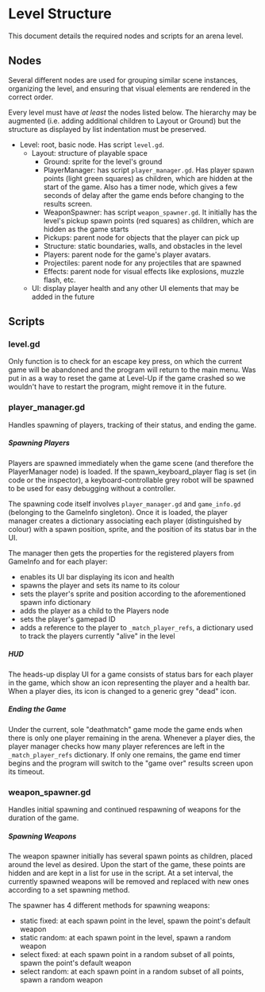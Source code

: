 # Level Structure

This document details the required nodes and scripts for an arena level.

## Nodes
Several different nodes are used for grouping similar scene instances, organizing the level, and ensuring that visual elements are rendered in the correct order.

Every level must have *at least* the nodes listed below. The hierarchy may be augmented (i.e. adding additional children to Layout or Ground) but the structure as displayed by list indentation must be preserved.

* Level: root, basic node. Has script `level.gd`.
	* Layout: structure of playable space
		* Ground: sprite for the level's ground
		* PlayerManager: has script `player_manager.gd`. Has player spawn points (light green squares) as children, which are hidden at the start of the game. Also has a timer node, which gives a few seconds of delay after the game ends before changing to the results screen.
		* WeaponSpawner: has script `weapon_spawner.gd`. It initially has the level's pickup spawn points (red squares) as children, which are hidden as the game starts
		* Pickups: parent node for objects that the player can pick up
		* Structure: static boundaries, walls, and obstacles in the level
		* Players: parent node for the game's player avatars.
		* Projectiles: parent node for any projectiles that are spawned
		* Effects: parent node for visual effects like explosions, muzzle flash, etc.
	* UI: display player health and any other UI elements that may be added in the future

## Scripts

### level.gd
Only function is to check for an escape key press, on which the current game will be abandoned and the program will return to the main menu. Was put in as a way to reset the game at Level-Up if the game crashed so we wouldn't have to restart the program, might remove it in the future.

### player_manager.gd
Handles spawning of players, tracking of their status, and ending the game.

##### Spawning Players
Players are spawned immediately when the game scene (and therefore the PlayerManager node) is loaded. If the spawn_keyboard_player flag is set (in code or the inspector), a keyboard-controllable grey robot will be spawned to be used for easy debugging without a controller.

The spawning code itself involves `player_manager.gd` and `game_info.gd` (belonging to the GameInfo singleton). Once it is loaded, the player manager creates a dictionary associating each player (distinguished by colour) with a spawn position, sprite, and the position of its status bar in the UI.

The manager then gets the properties for the registered players from GameInfo and for each player:
* enables its UI bar displaying its icon and health
* spawns the player and sets its name to its colour
* sets the player's sprite and position according to the aforementioned spawn info dictionary
* adds the player as a child to the Players node
* sets the player's gamepad ID
* adds a reference to the player to `_match_player_refs`, a dictionary used to track the players currently "alive" in the level

##### HUD
The heads-up display UI for a game consists of status bars for each player in the game, which show an icon representing the player and a health bar. When a player dies, its icon is changed to a generic grey "dead" icon.

##### Ending the Game
Under the current, sole "deathmatch" game mode the game ends when there is only one player remaining in the arena. Whenever a player dies, the player manager checks how many player references are left in the `_match_player_refs` dictionary. If only one remains, the game end timer begins and the program will switch to the "game over" results screen upon its timeout.

### weapon_spawner.gd
Handles initial spawning and continued respawning of weapons for the duration of the game.

##### Spawning Weapons
The weapon spawner initially has several spawn points as children, placed around the level as desired. Upon the start of the game, these points are hidden and are kept in a list for use in the script. At a set interval, the currently spawned weapons will be removed and replaced with new ones according to a set spawning method.

The spawner has 4 different methods for spawning weapons:
* static fixed: at each spawn point in the level, spawn the point's default weapon
* static random: at each spawn point in the level, spawn a random weapon
* select fixed: at each spawn point in a random subset of all points, spawn the point's default weapon
* select random: at each spawn point in a random subset of all points, spawn a random weapon

